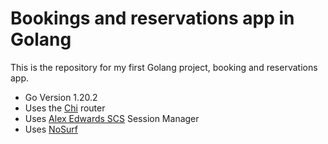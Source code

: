 # Bookings and reservations app in Golang

This is the repository for my first Golang project, booking and reservations app.

- Go Version 1.20.2
- Uses the [Chi](https://github.com/go-chi/chi) router
- Uses [Alex Edwards SCS](https://github.com/alexedwards/scs/v2) Session Manager
- Uses [NoSurf](https://github.com/justinas/nosurf)
